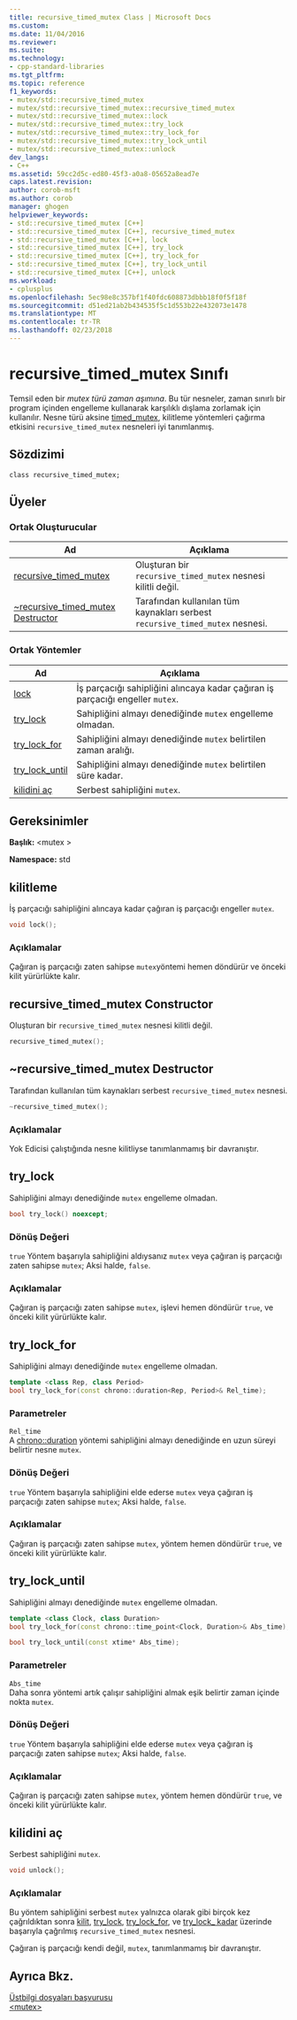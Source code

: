 ```yaml
---
title: recursive_timed_mutex Class | Microsoft Docs
ms.custom: 
ms.date: 11/04/2016
ms.reviewer: 
ms.suite: 
ms.technology:
- cpp-standard-libraries
ms.tgt_pltfrm: 
ms.topic: reference
f1_keywords:
- mutex/std::recursive_timed_mutex
- mutex/std::recursive_timed_mutex::recursive_timed_mutex
- mutex/std::recursive_timed_mutex::lock
- mutex/std::recursive_timed_mutex::try_lock
- mutex/std::recursive_timed_mutex::try_lock_for
- mutex/std::recursive_timed_mutex::try_lock_until
- mutex/std::recursive_timed_mutex::unlock
dev_langs:
- C++
ms.assetid: 59cc2d5c-ed80-45f3-a0a8-05652a8ead7e
caps.latest.revision: 
author: corob-msft
ms.author: corob
manager: ghogen
helpviewer_keywords:
- std::recursive_timed_mutex [C++]
- std::recursive_timed_mutex [C++], recursive_timed_mutex
- std::recursive_timed_mutex [C++], lock
- std::recursive_timed_mutex [C++], try_lock
- std::recursive_timed_mutex [C++], try_lock_for
- std::recursive_timed_mutex [C++], try_lock_until
- std::recursive_timed_mutex [C++], unlock
ms.workload:
- cplusplus
ms.openlocfilehash: 5ec98e8c357bf1f40fdc608873dbbb18f0f5f18f
ms.sourcegitcommit: d51ed21ab2b434535f5c1d553b22e432073e1478
ms.translationtype: MT
ms.contentlocale: tr-TR
ms.lasthandoff: 02/23/2018
---
```

# <a name="recursivetimedmutex-class"></a>recursive_timed_mutex Sınıfı
Temsil eden bir *mutex türü zaman aşımına*. Bu tür nesneler, zaman sınırlı bir program içinden engelleme kullanarak karşılıklı dışlama zorlamak için kullanılır. Nesne türü aksine [timed_mutex](../standard-library/timed-mutex-class.md), kilitleme yöntemleri çağırma etkisini `recursive_timed_mutex` nesneleri iyi tanımlanmış.  
  
## <a name="syntax"></a>Sözdizimi  
  
```
class recursive_timed_mutex;
```  
  
## <a name="members"></a>Üyeler  
  
### <a name="public-constructors"></a>Ortak Oluşturucular  
  
|Ad|Açıklama|  
|----------|-----------------|  
|[recursive_timed_mutex](#recursive_timed_mutex)|Oluşturan bir `recursive_timed_mutex` nesnesi kilitli değil.|  
|[~recursive_timed_mutex Destructor](#dtorrecursive_timed_mutex_destructor)|Tarafından kullanılan tüm kaynakları serbest `recursive_timed_mutex` nesnesi.|  
  
### <a name="public-methods"></a>Ortak Yöntemler  
  
|Ad|Açıklama|  
|----------|-----------------|  
|[lock](#lock)|İş parçacığı sahipliğini alıncaya kadar çağıran iş parçacığı engeller `mutex`.|  
|[try_lock](#try_lock)|Sahipliğini almayı denediğinde `mutex` engelleme olmadan.|  
|[try_lock_for](#try_lock_for)|Sahipliğini almayı denediğinde `mutex` belirtilen zaman aralığı.|  
|[try_lock_until](#try_lock_until)|Sahipliğini almayı denediğinde `mutex` belirtilen süre kadar.|  
|[kilidini aç](#unlock)|Serbest sahipliğini `mutex`.|  
  
## <a name="requirements"></a>Gereksinimler  
 **Başlık:** \<mutex >  
  
 **Namespace:** std  
  
##  <a name="lock"></a>  kilitleme  
 İş parçacığı sahipliğini alıncaya kadar çağıran iş parçacığı engeller `mutex`.  
  
```cpp  
void lock();
```  
  
### <a name="remarks"></a>Açıklamalar  
 Çağıran iş parçacığı zaten sahipse `mutex`yöntemi hemen döndürür ve önceki kilit yürürlükte kalır.  
  
##  <a name="recursive_timed_mutex"></a>  recursive_timed_mutex Constructor  
 Oluşturan bir `recursive_timed_mutex` nesnesi kilitli değil.  
  
```cpp  
recursive_timed_mutex();
```  
  
##  <a name="dtorrecursive_timed_mutex_destructor"></a>  ~recursive_timed_mutex Destructor  
 Tarafından kullanılan tüm kaynakları serbest `recursive_timed_mutex` nesnesi.  
  
```cpp  
~recursive_timed_mutex();
```  
  
### <a name="remarks"></a>Açıklamalar  
 Yok Edicisi çalıştığında nesne kilitliyse tanımlanmamış bir davranıştır.  
  
##  <a name="try_lock"></a>  try_lock  
 Sahipliğini almayı denediğinde `mutex` engelleme olmadan.  
  
```cpp  
bool try_lock() noexcept;
```  
  
### <a name="return-value"></a>Dönüş Değeri  
 `true` Yöntem başarıyla sahipliğini aldıysanız `mutex` veya çağıran iş parçacığı zaten sahipse `mutex`; Aksi halde, `false`.  
  
### <a name="remarks"></a>Açıklamalar  
 Çağıran iş parçacığı zaten sahipse `mutex`, işlevi hemen döndürür `true`, ve önceki kilit yürürlükte kalır.  
  
##  <a name="try_lock_for"></a>  try_lock_for  
 Sahipliğini almayı denediğinde `mutex` engelleme olmadan.  
  
```cpp  
template <class Rep, class Period>
bool try_lock_for(const chrono::duration<Rep, Period>& Rel_time);
```  
  
### <a name="parameters"></a>Parametreler  
 `Rel_time`  
 A [chrono::duration](../standard-library/duration-class.md) yöntemi sahipliğini almayı denediğinde en uzun süreyi belirtir nesne `mutex`.  
  
### <a name="return-value"></a>Dönüş Değeri  
 `true` Yöntem başarıyla sahipliğini elde ederse `mutex` veya çağıran iş parçacığı zaten sahipse `mutex`; Aksi halde, `false`.  
  
### <a name="remarks"></a>Açıklamalar  
 Çağıran iş parçacığı zaten sahipse `mutex`, yöntem hemen döndürür `true`, ve önceki kilit yürürlükte kalır.  
  
##  <a name="try_lock_until"></a>  try_lock_until  
 Sahipliğini almayı denediğinde `mutex` engelleme olmadan.  
  
```cpp  
template <class Clock, class Duration>
bool try_lock_for(const chrono::time_point<Clock, Duration>& Abs_time);

bool try_lock_until(const xtime* Abs_time);
```  
  
### <a name="parameters"></a>Parametreler  
 `Abs_time`  
 Daha sonra yöntemi artık çalışır sahipliğini almak eşik belirtir zaman içinde nokta `mutex`.  
  
### <a name="return-value"></a>Dönüş Değeri  
 `true` Yöntem başarıyla sahipliğini elde ederse `mutex` veya çağıran iş parçacığı zaten sahipse `mutex`; Aksi halde, `false`.  
  
### <a name="remarks"></a>Açıklamalar  
 Çağıran iş parçacığı zaten sahipse `mutex`, yöntem hemen döndürür `true`, ve önceki kilit yürürlükte kalır.  
  
##  <a name="unlock">kilidini aç</a>  
 Serbest sahipliğini `mutex`.  
  
```cpp  
void unlock();
```  
  
### <a name="remarks"></a>Açıklamalar  
 Bu yöntem sahipliğini serbest `mutex` yalnızca olarak gibi birçok kez çağrıldıktan sonra [kilit](#lock), [try_lock](#try_lock), [try_lock_for](#try_lock_for), ve [try_lock_ kadar](#try_lock_until) üzerinde başarıyla çağrılmış `recursive_timed_mutex` nesnesi.  
  
 Çağıran iş parçacığı kendi değil, `mutex`, tanımlanmamış bir davranıştır.  
  
## <a name="see-also"></a>Ayrıca Bkz.  
 [Üstbilgi dosyaları başvurusu](../standard-library/cpp-standard-library-header-files.md)   
 [\<mutex>](../standard-library/mutex.md)



